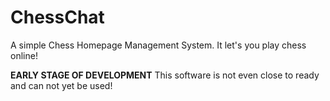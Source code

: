 ChessChat
=========

A simple Chess Homepage Management System. It let's you play chess online!

**EARLY STAGE OF DEVELOPMENT**
This software is not even close to ready and can not yet be used!

